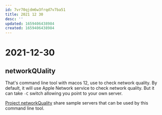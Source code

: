 ```yaml
---
id: 7vr70qjdm6w3frqd7v7ba51
title: 2021 12 30
desc: ''
updated: 1659406438984
created: 1659406438984
---
```

# 2021-12-30

## networkQUality

That's command line tool with macos 12, use to check network quality. By default, it will use Apple Network service to check network quality. But it can take `-C` switch allowing you point to your own server.

[Project networkQuality](https://github.com/network-quality/server) share sample servers that can be used by this command line tool.

